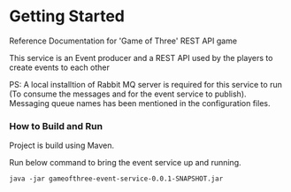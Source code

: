 # Getting Started
Reference Documentation for 'Game of Three' REST API game

This service is an Event producer and a REST API used by the players to create events to each other


PS: A local installtion of Rabbit MQ server is required for this service to run (To consume the messages and for the event service to publish). Messaging queue names has been mentioned in the configuration files.

### How to Build and Run
Project is build using Maven.

Run below command to bring the event service up and running. 

`java -jar gameofthree-event-service-0.0.1-SNAPSHOT.jar`
